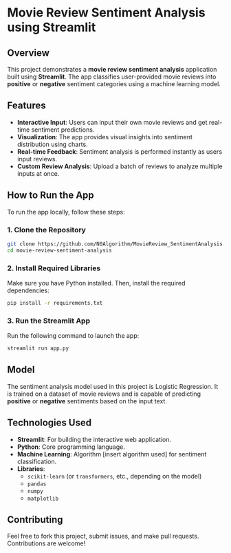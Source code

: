
# Movie Review Sentiment Analysis using Streamlit

## Overview
This project demonstrates a **movie review sentiment analysis** application built using **Streamlit**. The app classifies user-provided movie reviews into **positive** or **negative** sentiment categories using a machine learning model.

## Features
- **Interactive Input**: Users can input their own movie reviews and get real-time sentiment predictions.
- **Visualization**: The app provides visual insights into sentiment distribution using charts.
- **Real-time Feedback**: Sentiment analysis is performed instantly as users input reviews.
- **Custom Review Analysis**: Upload a batch of reviews to analyze multiple inputs at once.

## How to Run the App
To run the app locally, follow these steps:

### 1. Clone the Repository
```bash
git clone https://github.com/N0Algorithm/MovieReview_SentimentAnalysis.git
cd movie-review-sentiment-analysis
```

### 2. Install Required Libraries
Make sure you have Python installed. Then, install the required dependencies:
```bash
pip install -r requirements.txt
```

### 3. Run the Streamlit App
Run the following command to launch the app:
```bash
streamlit run app.py
```


## Model
The sentiment analysis model used in this project is Logistic Regression. It is trained on a dataset of movie reviews and is capable of predicting **positive** or **negative** sentiments based on the input text.

## Technologies Used
- **Streamlit**: For building the interactive web application.
- **Python**: Core programming language.
- **Machine Learning**: Algorithm [insert algorithm used] for sentiment classification.
- **Libraries**: 
  - `scikit-learn` (or `transformers`, etc., depending on the model)
  - `pandas`
  - `numpy`
  - `matplotlib`


## Contributing
Feel free to fork this project, submit issues, and make pull requests. Contributions are welcome!
